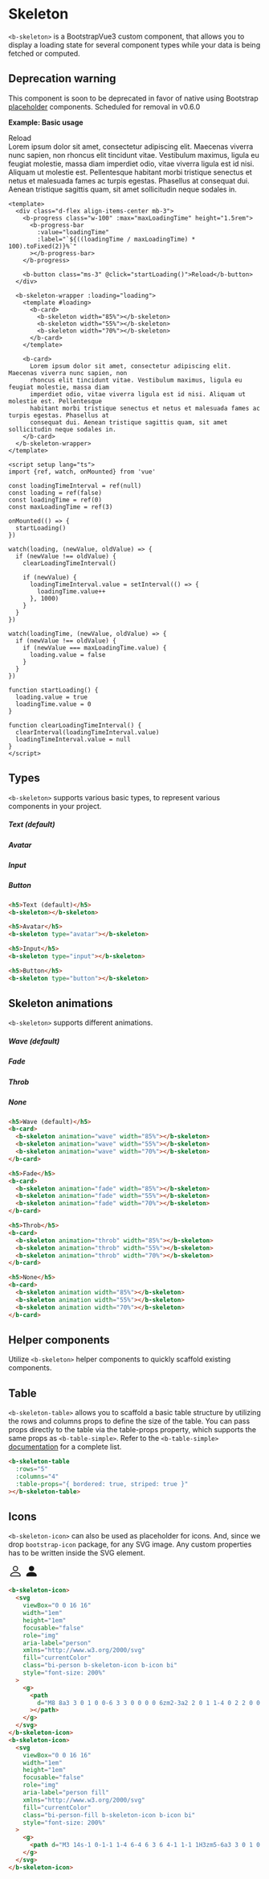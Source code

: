 # Skeleton

`<b-skeleton>` is a BootstrapVue3 custom component, that allows you to display a loading state for several component types while your data is being fetched or computed.

## Deprecation warning

This component is soon to be deprecated in favor of native using Bootstrap [placeholder](https://getbootstrap.com/docs/5.2/components/placeholders/) components. Scheduled for removal in v0.6.0

**Example: Basic usage**

<ClientOnly>
<div class="d-flex align-items-center mb-3">
  <b-progress class="w-100" :max="maxLoadingTime" height="1.5rem">
    <b-progress-bar :value="loadingTime" :label="`${((loadingTime / maxLoadingTime) * 100).toFixed(2)}%`"></b-progress-bar>
  </b-progress>
  <b-button class="ms-3" @click="startLoading()">Reload</b-button>
</div>

<b-skeleton-wrapper :loading="loading">
  <template #loading>
    <b-card>
      <b-skeleton width="85%"></b-skeleton>
      <b-skeleton width="55%"></b-skeleton>
      <b-skeleton width="70%"></b-skeleton>
    </b-card>
  </template>
  <b-card>
    Lorem ipsum dolor sit amet, consectetur adipiscing elit. Maecenas viverra nunc sapien,
    non rhoncus elit tincidunt vitae. Vestibulum maximus, ligula eu feugiat molestie,
    massa diam imperdiet odio, vitae viverra ligula est id nisi. Aliquam ut molestie est.
    Pellentesque habitant morbi tristique senectus et netus et malesuada fames ac
    turpis egestas. Phasellus at consequat dui. Aenean tristique sagittis quam,
    sit amet sollicitudin neque sodales in.
  </b-card>
</b-skeleton-wrapper>
</ClientOnly>

```vue
<template>
  <div class="d-flex align-items-center mb-3">
    <b-progress class="w-100" :max="maxLoadingTime" height="1.5rem">
      <b-progress-bar
        :value="loadingTime"
        :label="`${((loadingTime / maxLoadingTime) * 100).toFixed(2)}%`"
      ></b-progress-bar>
    </b-progress>

    <b-button class="ms-3" @click="startLoading()">Reload</b-button>
  </div>

  <b-skeleton-wrapper :loading="loading">
    <template #loading>
      <b-card>
        <b-skeleton width="85%"></b-skeleton>
        <b-skeleton width="55%"></b-skeleton>
        <b-skeleton width="70%"></b-skeleton>
      </b-card>
    </template>

    <b-card>
      Lorem ipsum dolor sit amet, consectetur adipiscing elit. Maecenas viverra nunc sapien, non
      rhoncus elit tincidunt vitae. Vestibulum maximus, ligula eu feugiat molestie, massa diam
      imperdiet odio, vitae viverra ligula est id nisi. Aliquam ut molestie est. Pellentesque
      habitant morbi tristique senectus et netus et malesuada fames ac turpis egestas. Phasellus at
      consequat dui. Aenean tristique sagittis quam, sit amet sollicitudin neque sodales in.
    </b-card>
  </b-skeleton-wrapper>
</template>

<script setup lang="ts">
import {ref, watch, onMounted} from 'vue'

const loadingTimeInterval = ref(null)
const loading = ref(false)
const loadingTime = ref(0)
const maxLoadingTime = ref(3)

onMounted(() => {
  startLoading()
})

watch(loading, (newValue, oldValue) => {
  if (newValue !== oldValue) {
    clearLoadingTimeInterval()

    if (newValue) {
      loadingTimeInterval.value = setInterval(() => {
        loadingTime.value++
      }, 1000)
    }
  }
})

watch(loadingTime, (newValue, oldValue) => {
  if (newValue !== oldValue) {
    if (newValue === maxLoadingTime.value) {
      loading.value = false
    }
  }
})

function startLoading() {
  loading.value = true
  loadingTime.value = 0
}

function clearLoadingTimeInterval() {
  clearInterval(loadingTimeInterval.value)
  loadingTimeInterval.value = null
}
</script>
```

## Types

`<b-skeleton>` supports various basic types, to represent various components in your project.

<ClientOnly>
  <h5 class="m-0 mb-2 p-0">Text (default)</h5>
  <b-skeleton></b-skeleton>
  
  <h5 class="m-0 mb-2 mt-3 p-0">Avatar</h5>
  <b-skeleton type="avatar"></b-skeleton>
  
  <h5 class="m-0 mb-2 mt-3 p-0">Input</h5>
  <b-skeleton type="input"></b-skeleton>
  
  <h5 class="m-0 mb-2 mt-3 p-0">Button</h5>
  <b-skeleton type="button"></b-skeleton>
</ClientOnly>

```html
<h5>Text (default)</h5>
<b-skeleton></b-skeleton>

<h5>Avatar</h5>
<b-skeleton type="avatar"></b-skeleton>

<h5>Input</h5>
<b-skeleton type="input"></b-skeleton>

<h5>Button</h5>
<b-skeleton type="button"></b-skeleton>
```

## Skeleton animations

`<b-skeleton>` supports different animations.

<ClientOnly>
<h5 class="m-0 mb-2 p-0">Wave (default)</h5>
<b-card>
  <b-skeleton animation="wave" width="85%"></b-skeleton>
  <b-skeleton animation="wave" width="55%"></b-skeleton>
  <b-skeleton animation="wave" width="70%"></b-skeleton>
</b-card>

<h5 class="m-0 mt-3 mb-2 p-0">Fade</h5>
<b-card>
  <b-skeleton animation="fade" width="85%"></b-skeleton>
  <b-skeleton animation="fade" width="55%"></b-skeleton>
  <b-skeleton animation="fade" width="70%"></b-skeleton>
</b-card>

<h5 class="m-0 mt-3 mb-2 p-0">Throb</h5>
<b-card>
  <b-skeleton animation="throb" width="85%"></b-skeleton>
  <b-skeleton animation="throb" width="55%"></b-skeleton>
  <b-skeleton animation="throb" width="70%"></b-skeleton>
</b-card>

<h5 class="m-0 mt-3 mb-2 p-0">None</h5>
<b-card>
  <b-skeleton animation width="85%"></b-skeleton>
  <b-skeleton animation width="55%"></b-skeleton>
  <b-skeleton animation width="70%"></b-skeleton>
</b-card>
</ClientOnly>

```html
<h5>Wave (default)</h5>
<b-card>
  <b-skeleton animation="wave" width="85%"></b-skeleton>
  <b-skeleton animation="wave" width="55%"></b-skeleton>
  <b-skeleton animation="wave" width="70%"></b-skeleton>
</b-card>

<h5>Fade</h5>
<b-card>
  <b-skeleton animation="fade" width="85%"></b-skeleton>
  <b-skeleton animation="fade" width="55%"></b-skeleton>
  <b-skeleton animation="fade" width="70%"></b-skeleton>
</b-card>

<h5>Throb</h5>
<b-card>
  <b-skeleton animation="throb" width="85%"></b-skeleton>
  <b-skeleton animation="throb" width="55%"></b-skeleton>
  <b-skeleton animation="throb" width="70%"></b-skeleton>
</b-card>

<h5>None</h5>
<b-card>
  <b-skeleton animation width="85%"></b-skeleton>
  <b-skeleton animation width="55%"></b-skeleton>
  <b-skeleton animation width="70%"></b-skeleton>
</b-card>
```

## Helper components

Utilize `<b-skeleton>` helper components to quickly scaffold existing components.

## Table

`<b-skeleton-table>` allows you to scaffold a basic table structure by utilizing the rows and columns props to define the size of the table. You can pass props directly to the table via the table-props property, which supports the same props as `<b-table-simple>`. Refer to the `<b-table-simple>` [documentation](Table.md#simple-tables) for a complete list.

<ClientOnly>
<b-skeleton-table
  :rows="5"
  :columns="4"
  :table-props="{ bordered: true, striped: true }"
></b-skeleton-table>
</ClientOnly>

```html
<b-skeleton-table
  :rows="5"
  :columns="4"
  :table-props="{ bordered: true, striped: true }"
></b-skeleton-table>
```

## Icons

`<b-skeleton-icon>` can also be used as placeholder for icons. And, since we drop `bootstrap-icon` package, for any SVG image. Any custom properties has to be written inside the SVG element.

<ClientOnly>
  <b-skeleton-icon>
    <svg
      viewBox="0 0 16 16"
      width="1em"
      height="1em"
      focusable="false"
      role="img"
      aria-label="person"
      xmlns="http://www.w3.org/2000/svg"
      fill="currentColor"
      style="font-size: 200%"
    >
      <g>
        <path
          d="M8 8a3 3 0 1 0 0-6 3 3 0 0 0 0 6zm2-3a2 2 0 1 1-4 0 2 2 0 0 1 4 0zm4 8c0 1-1 1-1 1H3s-1 0-1-1 1-4 6-4 6 3 6 4zm-1-.004c-.001-.246-.154-.986-.832-1.664C11.516 10.68 10.289 10 8 10c-2.29 0-3.516.68-4.168 1.332-.678.678-.83 1.418-.832 1.664h10z"
        ></path>
      </g>
    </svg>
  </b-skeleton-icon>
  <b-skeleton-icon>
    <svg
      viewBox="0 0 16 16"
      width="1em"
      height="1em"
      focusable="false"
      role="img"
      aria-label="person fill"
      xmlns="http://www.w3.org/2000/svg"
      fill="currentColor"
      class="text-primary"
      style="font-size: 200%"
    >
      <g>
        <path
          d="M3 14s-1 0-1-1 1-4 6-4 6 3 6 4-1 1-1 1H3zm5-6a3 3 0 1 0 0-6 3 3 0 0 0 0 6z"
        ></path>
      </g>
    </svg>
  </b-skeleton-icon>
</ClientOnly>

```html
<b-skeleton-icon>
  <svg
    viewBox="0 0 16 16"
    width="1em"
    height="1em"
    focusable="false"
    role="img"
    aria-label="person"
    xmlns="http://www.w3.org/2000/svg"
    fill="currentColor"
    class="bi-person b-skeleton-icon b-icon bi"
    style="font-size: 200%"
  >
    <g>
      <path
        d="M8 8a3 3 0 1 0 0-6 3 3 0 0 0 0 6zm2-3a2 2 0 1 1-4 0 2 2 0 0 1 4 0zm4 8c0 1-1 1-1 1H3s-1 0-1-1 1-4 6-4 6 3 6 4zm-1-.004c-.001-.246-.154-.986-.832-1.664C11.516 10.68 10.289 10 8 10c-2.29 0-3.516.68-4.168 1.332-.678.678-.83 1.418-.832 1.664h10z"
      ></path>
    </g>
  </svg>
</b-skeleton-icon>
<b-skeleton-icon>
  <svg
    viewBox="0 0 16 16"
    width="1em"
    height="1em"
    focusable="false"
    role="img"
    aria-label="person fill"
    xmlns="http://www.w3.org/2000/svg"
    fill="currentColor"
    class="bi-person-fill b-skeleton-icon b-icon bi"
    style="font-size: 200%"
  >
    <g>
      <path d="M3 14s-1 0-1-1 1-4 6-4 6 3 6 4-1 1-1 1H3zm5-6a3 3 0 1 0 0-6 3 3 0 0 0 0 6z"></path>
    </g>
  </svg>
</b-skeleton-icon>
```

<ClientOnly>
  <ComponentReference></ComponentReference>
</ClientOnly>

<script setup lang="ts">
import { ref, watch, onMounted } from 'vue'

const loadingTimeInterval = ref(null)
const loading = ref(false)
const loadingTime = ref(0)
const maxLoadingTime = ref(3)

onMounted(() => {
  startLoading()
})

watch(loading, (newValue, oldValue) => {
  if (newValue !== oldValue) {
    clearLoadingTimeInterval()

    if (newValue) {
      loadingTimeInterval.value = setInterval(() => {
        loadingTime.value++
      }, 1000)
    }
  }
})

watch(loadingTime, (newValue, oldValue) => {
  if (newValue !== oldValue) {
    if (newValue === maxLoadingTime.value) {
      loading.value = false
    }
  }
})

function startLoading() {
  loading.value = true
  loadingTime.value = 0
}

function clearLoadingTimeInterval() {
  clearInterval(loadingTimeInterval.value)
  loadingTimeInterval.value = null
}
</script>
